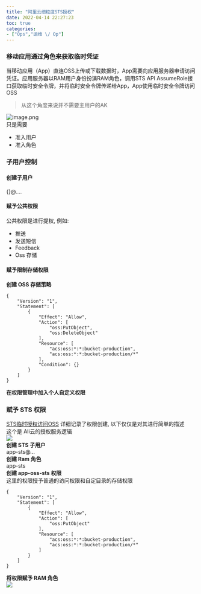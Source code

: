 ```yaml
---
title: "阿里云细粒度STS授权"
date: 2022-04-14 22:27:23
toc: true
categories:
- ["Ops","运维 \/ Op"]
---
```


### 移动应用通过角色来获取临时凭证
当移动应用（App）直连OSS上传或下载数据时，App需要向应用服务器申请访问凭证。应用服务器以RAM用户身份扮演RAM角色，调用STS API AssumeRole接口获取临时安全令牌，并将临时安全令牌传递给App，App使用临时安全令牌访问OSS
> 从这个角度来说并不需要主用户的AK

![image.png](https://file.wulicode.com/yuque/202208/04/23/0823AEY13Pj5.png?x-oss-process=image/resize,h_424)<br />只是需要

- 准入用户
- 准入角色


### 子用户控制

#### 创建子用户
{}@....

#### 赋予公共权限
公共权限是进行提权, 例如:

- 推送
- 发送短信
- Feedback
- Oss 存储

#### 赋予限制存储权限
**创建 OSS 存储策略**
```
{
    "Version": "1",
    "Statement": [
        {
            "Effect": "Allow",
            "Action": [
                "oss:PutObject",
                "oss:DeleteObject"
            ],
            "Resource": [
                "acs:oss:*:*:bucket-production",
                "acs:oss:*:*:bucket-production/*"
            ],
            "Condition": {}
        }
    ]
}
```
**在权限管理中加入个人自定义权限**

### 赋予 STS 权限
[STS临时授权访问OSS](https://help.aliyun.com/document_detail/100624.html) 详细记录了权限创建, 以下仅仅是对其进行简单的描述<br />这个是 Ali云的授权服务逻辑<br />![](https://file.wulicode.com/yuque/202208/04/23/0824F1AILnwg.png?x-oss-process=image/resize,h_249)<br />**创建 STS 子用户**<br />app-sts@...<br />**创建 Ram 角色**<br />app-sts<br />**创建 app-oss-sts 权限**<br />这里的权限授予普通的访问权限和自定目录的存储权限
```
{
    "Version": "1",
    "Statement": [
        {
            "Effect": "Allow",
            "Action": [
                "oss:PutObject"
            ],
            "Resource": [
                "acs:oss:*:*:bucket-production",
                "acs:oss:*:*:bucket-production/*"
            ]
        }
    ]
}
```
**将权限赋予 RAM 角色**<br />![](https://file.wulicode.com/yuque/202208/04/23/0824hwIQoNZb.png?x-oss-process=image/resize,h_448)

